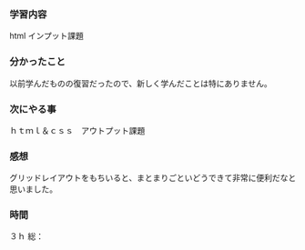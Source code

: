 ### 学習内容
html インプット課題
### 分かったこと
以前学んだものの復習だったので、新しく学んだことは特にありません。
### 次にやる事
ｈｔｍｌ＆ｃｓｓ　アウトプット課題
### 感想
グリッドレイアウトをもちいると、まとまりごといどうできて非常に便利だなと思いました。
### 時間
３ｈ
総：
